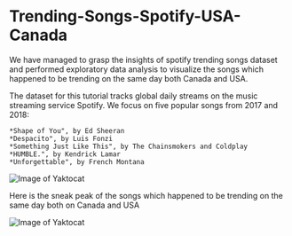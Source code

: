 # Trending-Songs-Spotify-USA-Canada
We have managed to grasp the insights of spotify trending songs dataset and performed exploratory data analysis to visualize the songs which happened to be trending on the same day both Canada and USA.

The dataset for this tutorial tracks global daily streams on the music streaming service Spotify. We focus on five popular songs from 2017 and 2018:

    *Shape of You", by Ed Sheeran 
    *Despacito", by Luis Fonzi 
    *Something Just Like This", by The Chainsmokers and Coldplay 
    *HUMBLE.", by Kendrick Lamar 
    *Unforgettable", by French Montana 


![Image of Yaktocat](https://i.imgur.com/GAGf6Td.png)

Here is the sneak peak of the songs which happened to be trending on the same day both on Canada and USA

![Image of Yaktocat](https://i.ibb.co/qR5728Y/Capture.png)
